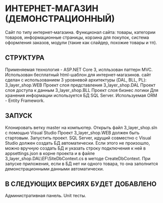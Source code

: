 ИНТЕРНЕТ-МАГАЗИН (ДЕМОНСТРАЦИОННЫЙ)
=============================

Сайт по типу интернет-магазина.
Функционал сайта: товары, категории товаров, информационные страницы, 
корзина для покупок, система оформления заказов, модули (такие как слайдер, похожие товары и тп).

СТРУКТУРА
------------

Применяемая технология - ASP.NET Core 3, испльзован паттерн MVC.
Использован бесплатный html-шаблон для интернет-магазинов.
сайт сделан с использованием 3 уровневой архитектуры (DAL, BLL, PL):
	3_layer_shop.WEB              Проект слоя представления
    3_layer_shop.DAL              Проект слоя доступа к данным
    3_layer_shop.BLL              Проект слоя бизнес логики
Для хранения информации используется БД SQL Server.
Используемая ORM - Entity Framework.

ЗАПУСК
------------

Клонировать ветку master на компьютер.
Открыть файл 3_layer_shop.sln с помощью Visual Studio
Проект 3_layer_shop.WEB должен быть стартовым.
Запустить проект.
SQL Server, идущий совместно с Visual Studio должен создать  БД автоматически.
Если этого не произошло, можно вручную создать БД и указать строку подключения к ней в appsettings.json в корне проекта 
и в файле 3_layer_shop.DAL\EF\SiteDbContext.cs в методе CreateDbContext.
При запуске приложения, если в БД нет ни одного товара, то она заполнится демонстрационными данными автоматически.
	
В СЛЕДУЮЩИХ ВЕРСИЯХ БУДЕТ ДОБАВЛЕНО
------------

Административная панель.
Unit тесты.